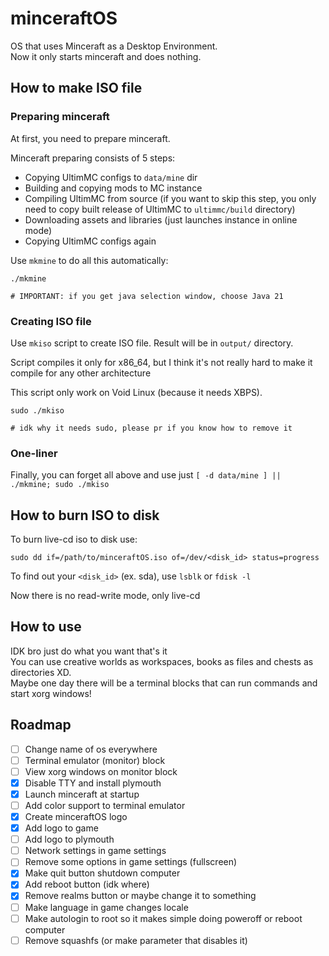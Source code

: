 # minceraftOS

OS that uses Minceraft as a Desktop Environment. \
Now it only starts minceraft and does nothing.

## How to make ISO file

### Preparing minceraft

At first, you need to prepare minceraft.

Minceraft preparing consists of 5 steps:

- Copying UltimMC configs to `data/mine` dir
- Building and copying mods to MC instance
- Compiling UltimMC from source (if you want to skip this step, you only need to copy built release of UltimMC to `ultimmc/build` directory)
- Downloading assets and libraries (just launches instance in online mode)
- Copying UltimMC configs again

Use `mkmine` to do all this automatically:

```
./mkmine

# IMPORTANT: if you get java selection window, choose Java 21
```

### Creating ISO file

Use `mkiso` script to create ISO file. Result will be in `output/` directory.

Script compiles it only for x86_64, but I think it's not really hard to make it compile for any other architecture

This script only work on Void Linux (because it needs XBPS).

```
sudo ./mkiso

# idk why it needs sudo, please pr if you know how to remove it
```

### One-liner

Finally, you can forget all above and use just `[ -d data/mine ] || ./mkmine; sudo ./mkiso`

## How to burn ISO to disk

To burn live-cd iso to disk use:

```
sudo dd if=/path/to/minceraftOS.iso of=/dev/<disk_id> status=progress
```

To find out your `<disk_id>` (ex. sda), use `lsblk` or `fdisk -l`

Now there is no read-write mode, only live-cd

## How to use

IDK bro just do what you want that's it \
You can use creative worlds as workspaces, books as files and chests as directories XD. \
Maybe one day there will be a terminal blocks that can run commands and start xorg windows!

## Roadmap

- [ ] Change name of os everywhere
- [ ] Terminal emulator (monitor) block
- [ ] View xorg windows on monitor block
- [x] Disable TTY and install plymouth
- [x] Launch minceraft at startup
- [ ] Add color support to terminal emulator
- [x] Create minceraftOS logo
- [x] Add logo to game
- [ ] Add logo to plymouth
- [ ] Network settings in game settings
- [ ] Remove some options in game settings (fullscreen)
- [x] Make quit button shutdown computer
- [x] Add reboot button (idk where)
- [x] Remove realms button or maybe change it to something
- [ ] Make language in game changes locale
- [ ] Make autologin to root so it makes simple doing poweroff or reboot computer
- [ ] Remove squashfs (or make parameter that disables it)
